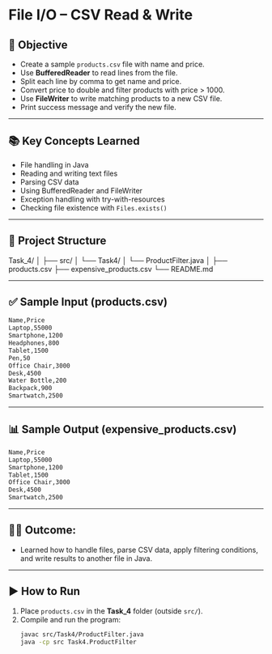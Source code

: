 # File I/O – CSV Read & Write

## 🎯 Objective
- Create a sample `products.csv` file with name and price.
- Use **BufferedReader** to read lines from the file.
- Split each line by comma to get name and price.
- Convert price to double and filter products with price > 1000.
- Use **FileWriter** to write matching products to a new CSV file.
- Print success message and verify the new file.

---

## 📚 Key Concepts Learned
- File handling in Java
- Reading and writing text files
- Parsing CSV data
- Using BufferedReader and FileWriter
- Exception handling with try-with-resources
- Checking file existence with `Files.exists()`

---

## 📂 Project Structure

Task_4/
│
├── src/
│ └── Task4/
│ └── ProductFilter.java
│
├── products.csv
├── expensive_products.csv
└── README.md

---

## ✅ Sample Input (products.csv)
```bash
Name,Price
Laptop,55000
Smartphone,1200
Headphones,800
Tablet,1500
Pen,50
Office Chair,3000
Desk,4500
Water Bottle,200
Backpack,900
Smartwatch,2500
```

---

## 📊 Sample Output (expensive_products.csv)
```bash
Name,Price
Laptop,55000
Smartphone,1200
Tablet,1500
Office Chair,3000
Desk,4500
Smartwatch,2500
```

---

## 👨‍💻 Outcome:
- Learned how to handle files, parse CSV data, apply filtering conditions, and write results to another file in Java.

---

## ▶️ How to Run
1. Place `products.csv` in the **Task_4** folder (outside `src/`).
2. Compile and run the program:
   ```bash
   javac src/Task4/ProductFilter.java
   java -cp src Task4.ProductFilter
   ```

